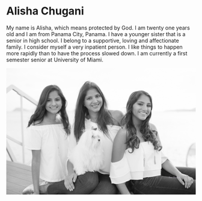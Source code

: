 # Alisha Chugani

My name is Alisha, which means protected by God. I am twenty one years old and I am from Panama City, Panama. I have a younger sister that is a senior in high school. I belong to a supportive, loving and affectionate family. I consider myself a very inpatient person. I like things to happen more rapidly than to have the process slowed down. I am currently a first semester senior at University of Miami.

![](https://github.com/alishachugani/CIM540/blob/master/PoonamEHijas-8659.jpg)

